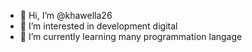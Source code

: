 - 👋 Hi, I’m @khawella26
- 👀 I’m interested in development digital
- 🌱 I’m currently learning many programmation langage
